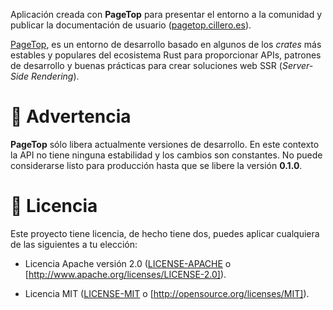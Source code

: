 Aplicación creada con **PageTop** para presentar el entorno a la comunidad y publicar la
documentación de usuario ([pagetop.cillero.es](https://pagetop.cillero.es)).

[PageTop](https://github.com/manuelcillero/pagetop), es un entorno de desarrollo basado en algunos
de los *crates* más estables y populares del ecosistema Rust para proporcionar APIs, patrones de
desarrollo y buenas prácticas para crear soluciones web SSR (*Server-Side Rendering*).


# 🚧 Advertencia

**PageTop** sólo libera actualmente versiones de desarrollo. En este contexto la API no tiene
ninguna estabilidad y los cambios son constantes. No puede considerarse listo para producción hasta
que se libere la versión **0.1.0**.


# 📜 Licencia

Este proyecto tiene licencia, de hecho tiene dos, puedes aplicar cualquiera de las siguientes a tu
elección:

* Licencia Apache versión 2.0
  ([LICENSE-APACHE](https://github.com/manuelcillero/pagetop/blob/main/LICENSE-APACHE) o
  [http://www.apache.org/licenses/LICENSE-2.0]).

* Licencia MIT
  ([LICENSE-MIT](https://github.com/manuelcillero/pagetop/blob/main/LICENSE-MIT) o
  [http://opensource.org/licenses/MIT]).
